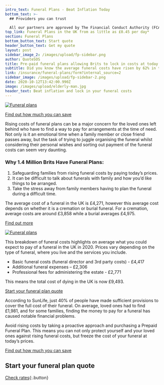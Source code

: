 ```yaml
---
intro_text: Funeral Plans - Beat Inflation Today
bottom_text: >-
  ## Providers you can trust

  All our partners are approved by The Financial Conduct Authority (FCA). Be rest assured knowing that your money is safe and secure.
top_link: Funeral Plans in the UK from as little as £0.45 per day*
section: Funeral Plans
bottom_button_text: Start quote
header_button_text: Get my quote
layout: post
sidebar_image_2: /images/upload/fp-sidebar.png
author: QuoteSOS
title: Pre-paid funeral plans allowing Brits to lock in costs at today's prices
subtitle: Did you know the average funeral costs have risen by 62% in the last decade?
link: /insurance/funeral-plans/form?internal_source=2
sidebar_image: /images/upload/fp-sidebar-2.png
date: 2020-10-12T13:42:00.990Z
image: /images/upload/elderly-man.jpg
header_text: Beat inflation and lock in your funeral costs
---
```

[![Funeral plans](/images/upload/elderly-man.jpg)](/insurance/funeral-plans/form?internal_source=2)

[Find out how much you can save](/insurance/funeral-plans/form?internal_source=2)

Rising costs of funeral plans can be a major concern for the loved ones left behind who have to find a way to pay for arrangements at the time of need. Not only is it an emotional time when a family member or close friend passes away, but the task of trying to juggle organising the funeral whilst considering their personal wishes and sorting out payment of the funeral costs can seem very daunting.

### Why 1.4 Million Brits Have Funeral Plans:

1. Safeguarding families from rising funeral costs by paying today’s prices.
2. It can be difficult to talk about funerals with family and how you’d like things to be arranged.
3. Take the stress away from family members having to plan the funeral during a difficult time.

The average cost of a funeral in the UK is £4,271, however this average cost depends on whether it is a cremation or burial funeral. For a cremation, average costs are around £3,858 while a burial averages £4,975.

[Find out more](/insurance/funeral-plans/form?internal_source=2)

[![Funeral plans](/images/upload/nan-child.jpg)](/insurance/funeral-plans/form?internal_source=2)

This breakdown of funeral costs highlights on average what you could expect to pay of a funeral in the UK in 2020. Prices vary depending on the type of funeral, where you live and the services you include.

* Basic funeral costs (funeral director and 3rd party costs) - £4,417
* Additional funeral expenses – £2,306
* Professional fees for administering the estate - £2,771

This means the total cost of dying in the UK is now £9,493.

[Start your funeral plan quote](/insurance/funeral-plans/form?internal_source=2)

According to SunLife, just 40% of people have made sufficient provisions to cover the full cost of their funeral. On average, loved ones had to find £1,981, and for some families, finding the money to pay for a funeral has caused notable financial problems.

Avoid rising costs by taking a proactive approach and purchasing a Prepaid Funeral Plan. This means you can not only protect yourself and your loved ones against rising funeral costs, but freeze the cost of your funeral at today’s prices.

[Find out how much you can save](/insurance/funeral-plans/form?internal_source=2)

## Start your funeral plan quote

[Check rates](/insurance/funeral-plans/form?internal_source=2){:.button}